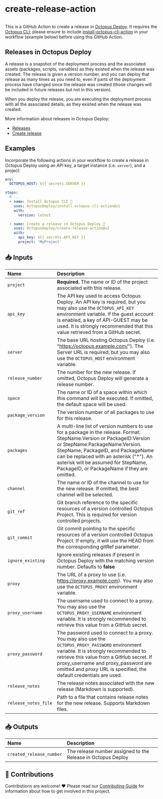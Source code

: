 # create-release-action

<img alt= "" src="https://github.com/OctopusDeploy/create-release-action/raw/main/assets/github-actions-octopus.png" />

This is a GitHub Action to create a release in [Octopus Deploy](https://octopus.com/). It requires the [Octopus CLI](https://octopus.com/docs/octopus-rest-api/octopus-cli); please ensure to include [install-octopus-cli-action](https://github.com/OctopusDeploy/install-octopus-cli-action) in your workflow (example below) before using this GitHub Action.

## Releases in Octopus Deploy

A release is a snapshot of the deployment process and the associated assets (packages, scripts, variables) as they existed when the release was created. The release is given a version number, and you can deploy that release as many times as you need to, even if parts of the deployment process have changed since the release was created (those changes will be included in future releases but not in this version).

When you deploy the release, you are executing the deployment process with all the associated details, as they existed when the release was created.

More information about releases in Octopus Deploy:

- [Releases](https://octopus.com/docs/releases)
- [Create release](https://octopus.com/docs/octopus-rest-api/octopus-cli/create-release)

## Examples

Incorporate the following actions in your workflow to create a release in Octopus Deploy using an API key, a target instance (i.e. `server`), and a project:

```yml
env:
  OCTOPUS_HOST: ${{ secrets.SERVER }}

steps:
  # ...
  - name: Install Octopus CLI 🐙
    uses: OctopusDeploy/install-octopus-cli-action@v1
    with:
      version: latest

  - name: Create a release in Octopus Deploy 🐙
    uses: OctopusDeploy/create-release-action@v2
    with:
      api_key: ${{ secrets.API_KEY }}
      project: 'MyProject'
```


## 📥 Inputs

| Name | Description |
| :--- | :---------- |
| `project` | **Required.** The name or ID of the project associated with this release. |
| `api_key` | The API key used to access Octopus Deploy. An API key is required, but you may also use the `OCTOPUS_API_KEY` environment variable. If the guest account is enabled, a key of API-GUEST may be used. It is strongly recommended that this value retrieved from a GitHub secret. |
| `server` | The base URL hosting Octopus Deploy (i.e. "https://octopus.example.com/"). The Server URL is required, but you may also use the `OCTOPUS_HOST` environment variable. |
| `release_number` | The number for the new release. If omitted, Octopus Deploy will generate a release number. |
| `space` | The name or ID of a space within which this command will be executed. If omitted, the default space will be used. |
| `package_version` | The version number of all packages to use for this release. |
| `packages` | A multi-line list of version numbers to use for a package in the release. Format: StepName:Version or PackageID:Version or StepName:PackageName:Version. StepName, PackageID, and PackageName can be replaced with an asterisk ("*"). An asterisk will be assumed for StepName, PackageID, or PackageName if they are omitted. |
| `channel` | The name or ID of the channel to use for the new release. If omitted, the best channel will be selected. |
| `git_ref` | Git branch reference to the specific resources of a version controlled Octopus Project. This is required for version controlled projects. |
| `git_commit` | Git commit pointing to the specific resources of a version controlled Octopus Project. If empty, it will use the HEAD from the corresponding gitRef parameter. |
| `ignore_existing` | Ignore existing releases if present in Octopus Deploy with the matching version number. Defaults to **false** |
| `proxy` | The URL of a proxy to use (i.e. https://proxy.example.com). You may also use the `OCTOPUS_PROXY` environment variable. |
| `proxy_username` | The username used to connect to a proxy. You may also use the `OCTOPUS_PROXY_USERNAME` environment variable. It is strongly recommended to retrieve this value from a GitHub secret. |
| `proxy_password` | The password used to connect to a proxy. You may also use the `OCTOPUS_PROXY_PASSWORD` environment variable. It is strongly recommended to retrieve this value from a GitHub secret. If proxy_username and proxy_password are omitted and proxy URL is specified, the default credentials are used. |
| `release_notes` | The release notes associated with the new release (Markdown is supported). |
| `release_notes_file` | Path to a file that contains release notes for the new release. Supports Markdown files. |

## 📥 Outputs

| Name | Description |
| :--- | :---------- |
| `created_release_number` | The release number assigned to the Release in Octopus Deploy |

## 🤝 Contributions

Contributions are welcome! :heart: Please read our [Contributing Guide](.github/CONTRIBUTING.md) for information about how to get involved in this project.
